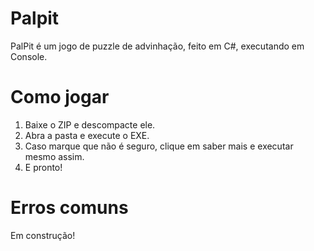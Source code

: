 # Palpit
PalPit é um jogo de puzzle de advinhação, feito em C#, executando em Console.
# Como jogar
1. Baixe o ZIP e descompacte ele.
2. Abra a pasta e execute o EXE.
3. Caso marque que não é seguro, clique em saber mais e executar mesmo assim.
4. E pronto!
# Erros comuns
Em construção!
